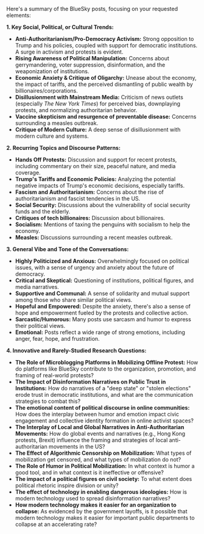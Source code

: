 Here's a summary of the BlueSky posts, focusing on your requested elements:

**1. Key Social, Political, or Cultural Trends:**

*   **Anti-Authoritarianism/Pro-Democracy Activism:** Strong opposition to Trump and his policies, coupled with support for democratic institutions. A surge in activism and protests is evident.
*   **Rising Awareness of Political Manipulation:** Concerns about gerrymandering, voter suppression, disinformation, and the weaponization of institutions.
*   **Economic Anxiety & Critique of Oligarchy:** Unease about the economy, the impact of tariffs, and the perceived dismantling of public wealth by billionaires/corporations.
*   **Disillusionment with Mainstream Media:** Criticism of news outlets (especially *The New York Times*) for perceived bias, downplaying protests, and normalizing authoritarian behavior.
*   **Vaccine skepticism and resurgence of preventable disease:** Concerns surrounding a measles outbreak.
*    **Critique of Modern Culture:** A deep sense of disillusionment with modern culture and systems.

**2. Recurring Topics and Discourse Patterns:**

*   **Hands Off Protests:** Discussion and support for recent protests, including commentary on their size, peaceful nature, and media coverage.
*   **Trump's Tariffs and Economic Policies:** Analyzing the potential negative impacts of Trump's economic decisions, especially tariffs.
*   **Fascism and Authoritarianism:** Concerns about the rise of authoritarianism and fascist tendencies in the US.
*   **Social Security:** Discussions about the vulnerability of social security funds and the elderly.
*   **Critiques of tech billionaires:** Discussion about billionaires.
*   **Socialism:** Mentions of taxing the penguins with socialism to help the economy.
*   **Measles:** Discussions surrounding a recent measles outbreak.

**3. General Vibe and Tone of the Conversations:**

*   **Highly Politicized and Anxious:** Overwhelmingly focused on political issues, with a sense of urgency and anxiety about the future of democracy.
*   **Critical and Skeptical:** Questioning of institutions, political figures, and media narratives.
*   **Supportive and Communal:** A sense of solidarity and mutual support among those who share similar political views.
*   **Hopeful and Empowered:** Despite the anxiety, there's also a sense of hope and empowerment fueled by the protests and collective action.
*   **Sarcastic/Humorous:** Many posts use sarcasm and humor to express their political views.
*   **Emotional:** Posts reflect a wide range of strong emotions, including anger, fear, hope, and frustration.

**4. Innovative and Rarely-Studied Research Questions:**

*   **The Role of Microblogging Platforms in Mobilizing Offline Protest:** How do platforms like BlueSky contribute to the organization, promotion, and framing of real-world protests?
*   **The Impact of Disinformation Narratives on Public Trust in Institutions:** How do narratives of a "deep state" or "stolen elections" erode trust in democratic institutions, and what are the communication strategies to combat this?
*   **The emotional content of political discourse in online communities:** How does the interplay between humor and emotion impact civic engagement and collective identity formation in online activist spaces?
*   **The Interplay of Local and Global Narratives in Anti-Authoritarian Movements:** How do global events and narratives (e.g., Hong Kong protests, Brexit) influence the framing and strategies of local anti-authoritarian movements in the US?
*   **The Effect of Algorithmic Censorship on Mobilization:** What types of mobilization get censored, and what types of mobilization do not?
*   **The Role of Humor in Political Mobilization:** In what context is humor a good tool, and in what context is it ineffective or offensive?
*   **The impact of a political figures on civil society:** To what extent does political rhetoric inspire division or unity?
*   **The effect of technology in enabling dangerous ideologies:** How is modern technology used to spread disinformation narratives?
*   **How modern technology makes it easier for an organization to collapse:** As evidenced by the government layoffs, is it possible that modern technology makes it easier for important public departments to collapse at an accelerating rate?

